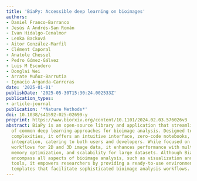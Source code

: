 ```yaml
---
title: 'BiaPy: Accessible deep learning on bioimages'
authors:
- Daniel Franco-Barranco
- Jesús A Andrés-San Román
- Ivan Hidalgo-Cenalmor
- Lenka Backová
- Aitor González-Marfil
- Clément Caporal
- Anatole Chessel
- Pedro Gómez-Gálvez
- Luis M Escudero
- Donglai Wei
- Arrate Muñoz-Barrutia
- Ignacio Arganda-Carreras
date: '2025-01-01'
publishDate: '2025-05-30T15:30:24.002533Z'
publication_types:
- article-journal
publication: '*Nature Methods*'
doi: 10.1038/s41592-025-02699-y
preprint: https://www.biorxiv.org/content/10.1101/2024.02.03.576026v3
abstract: BiaPy is an open-source library and application that streamlines the use
  of common deep learning approaches for bioimage analysis. Designed to simplify technical
  complexities, it offers an intuitive interface, zero-code notebooks, and Docker
  integration, catering to both users and developers. While focused on deep learning
  workflows for 2D and 3D image data, it enhances performance with multi-GPU capabilities,
  memory optimization, and scalability for large datasets. Although BiaPy does not
  encompass all aspects of bioimage analysis, such as visualization and manual annotation
  tools, it empowers researchers by providing a ready-to-use environment with customizable
  templates that facilitate sophisticated bioimage analysis workflows.
---
```

